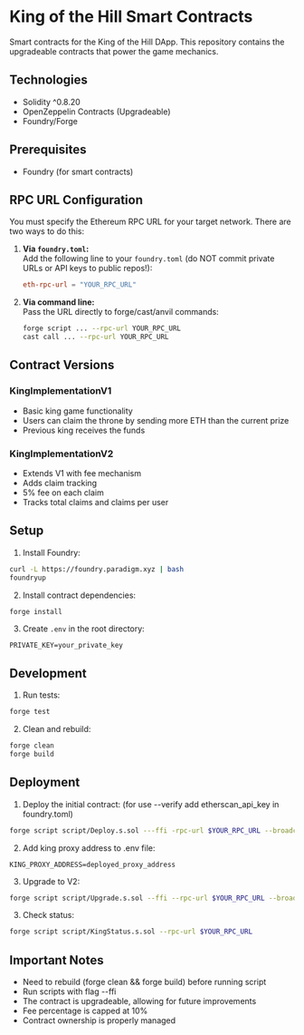 # King of the Hill Smart Contracts

Smart contracts for the King of the Hill DApp. This repository contains the upgradeable contracts that power the game mechanics.

## Technologies
- Solidity ^0.8.20
- OpenZeppelin Contracts (Upgradeable)
- Foundry/Forge

## Prerequisites
- Foundry (for smart contracts)

## RPC URL Configuration

You must specify the Ethereum RPC URL for your target network. There are two ways to do this:

1. **Via `foundry.toml`:**  
   Add the following line to your `foundry.toml` (do NOT commit private URLs or API keys to public repos!):
   ```toml
   eth-rpc-url = "YOUR_RPC_URL"
   ```

2. **Via command line:**  
   Pass the URL directly to forge/cast/anvil commands:
   ```bash
   forge script ... --rpc-url YOUR_RPC_URL
   cast call ... --rpc-url YOUR_RPC_URL
   ```

## Contract Versions

### KingImplementationV1
- Basic king game functionality
- Users can claim the throne by sending more ETH than the current prize
- Previous king receives the funds

### KingImplementationV2
- Extends V1 with fee mechanism
- Adds claim tracking
- 5% fee on each claim
- Tracks total claims and claims per user

## Setup

1. Install Foundry:
```bash
curl -L https://foundry.paradigm.xyz | bash
foundryup
```

2. Install contract dependencies:
```bash
forge install
```

3. Create `.env` in the root directory:
```env
PRIVATE_KEY=your_private_key
```

## Development

1. Run tests:
```bash
forge test
```

2. Clean and rebuild:
```bash
forge clean
forge build
```

## Deployment

1. Deploy the initial contract:
(for use --verify add etherscan_api_key in foundry.toml)
```bash
forge script script/Deploy.s.sol ---ffi -rpc-url $YOUR_RPC_URL --broadcast --verify
```

2. Add king proxy address to .env file:
```env
KING_PROXY_ADDRESS=deployed_proxy_address
```

3. Upgrade to V2:
```bash
forge script script/Upgrade.s.sol --ffi --rpc-url $YOUR_RPC_URL --broadcast --verify
```

3. Check status:
```bash
forge script script/KingStatus.s.sol --rpc-url $YOUR_RPC_URL
```
## Important Notes

- Need to rebuild (forge clean && forge build) before running script
- Run scripts with flag --ffi
- The contract is upgradeable, allowing for future improvements
- Fee percentage is capped at 10%
- Contract ownership is properly managed

